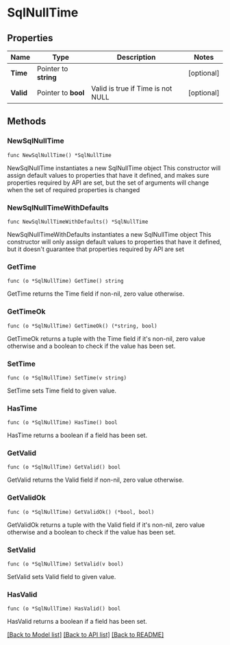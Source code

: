 # SqlNullTime

## Properties

Name | Type | Description | Notes
------------ | ------------- | ------------- | -------------
**Time** | Pointer to **string** |  | [optional] 
**Valid** | Pointer to **bool** | Valid is true if Time is not NULL | [optional] 

## Methods

### NewSqlNullTime

`func NewSqlNullTime() *SqlNullTime`

NewSqlNullTime instantiates a new SqlNullTime object
This constructor will assign default values to properties that have it defined,
and makes sure properties required by API are set, but the set of arguments
will change when the set of required properties is changed

### NewSqlNullTimeWithDefaults

`func NewSqlNullTimeWithDefaults() *SqlNullTime`

NewSqlNullTimeWithDefaults instantiates a new SqlNullTime object
This constructor will only assign default values to properties that have it defined,
but it doesn't guarantee that properties required by API are set

### GetTime

`func (o *SqlNullTime) GetTime() string`

GetTime returns the Time field if non-nil, zero value otherwise.

### GetTimeOk

`func (o *SqlNullTime) GetTimeOk() (*string, bool)`

GetTimeOk returns a tuple with the Time field if it's non-nil, zero value otherwise
and a boolean to check if the value has been set.

### SetTime

`func (o *SqlNullTime) SetTime(v string)`

SetTime sets Time field to given value.

### HasTime

`func (o *SqlNullTime) HasTime() bool`

HasTime returns a boolean if a field has been set.

### GetValid

`func (o *SqlNullTime) GetValid() bool`

GetValid returns the Valid field if non-nil, zero value otherwise.

### GetValidOk

`func (o *SqlNullTime) GetValidOk() (*bool, bool)`

GetValidOk returns a tuple with the Valid field if it's non-nil, zero value otherwise
and a boolean to check if the value has been set.

### SetValid

`func (o *SqlNullTime) SetValid(v bool)`

SetValid sets Valid field to given value.

### HasValid

`func (o *SqlNullTime) HasValid() bool`

HasValid returns a boolean if a field has been set.


[[Back to Model list]](../README.md#documentation-for-models) [[Back to API list]](../README.md#documentation-for-api-endpoints) [[Back to README]](../README.md)


